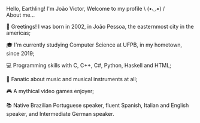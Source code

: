Hello, Earthling! I'm João Victor, Welcome to my profile \ (•◡•) / <br />
About me...

👋 Greetings! I was born in 2002, in João Pessoa, the easternmost city in the americas;

🎓 I'm currently studying Computer Science at UFPB, in my hometown, since 2019;

💻 Programming skills with C, C++, C#, Python, Haskell and HTML;

🎵 Fanatic about music and musical instruments at all;

🎮 A mythical video games enjoyer; 

📚 Native Brazilian Portuguese speaker, fluent Spanish, Italian and English speaker, and Intermediate German speaker.
